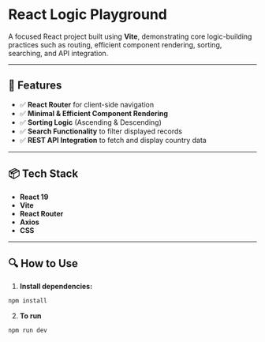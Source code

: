 # React Logic Playground

A focused React project built using **Vite**, demonstrating core logic-building practices such as routing, efficient component rendering, sorting, searching, and API integration.

---

## 🚀 Features

- ✅ **React Router** for client-side navigation
- ✅ **Minimal & Efficient Component Rendering**
- ✅ **Sorting Logic** (Ascending & Descending)
- ✅ **Search Functionality** to filter displayed records
- ✅ **REST API Integration** to fetch and display country data

---

## 📦 Tech Stack

- **React 19**
- **Vite**
- **React Router**
- **Axios**
- **CSS**

---

## 🔍 How to Use

1. **Install dependencies:**

```bash
npm install
```

2. **To run**
```bash
npm run dev
```



